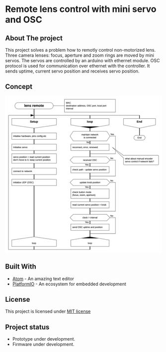 # Remote lens control with mini servo and OSC

## About The project

This project solves a problem how to remotly control non-motorized lens. Three camera lenses: focus, aperture and zoom rings are moved by mini servos. The servos are controlled by an arduino with ethernet module. OSC protocol is used for communication over ethernet with the controller. It sends uptime, current servo position and receives servo position.

## Concept
![flow](doc/flow.png)

## Built With
* [Atom](https://atom.io) - An amazing text editor
* [PlatformIO](https://platformio.org) - An ecosystem for embedded development

## License
This project is licensed under [MIT license](http://opensource.org/licenses/mit-license.php)

## Project status
- Prototype under development.
- Firmware under development.
